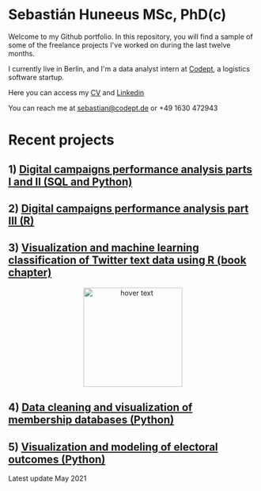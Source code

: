 # Sebastián Huneeus MSc, PhD(c)

Welcome to my Github portfolio. In this repository, you will find a sample of some of the freelance projects I've worked on during the last twelve months. 

I currently live in Berlin, and I'm a data analyst intern at [Codept](https://www.codept.de/), a logistics software startup. 

Here you can access my [CV](https://docs.google.com/document/d/1GlWFI0N9Y_uBQhdjFIcDNmcs6M42GmXiEfqCHUyovOw/edit?usp=sharing) and  [Linkedin](https://www.linkedin.com/in/sebastian-huneeus) 

You can reach me at [sebastian@codept.de](sebastian@codept.de)
or +49 1630 472943


# Recent projects


## 1) [Digital campaigns performance analysis parts I and II (SQL and Python)](https://shuneeus.github.io/bi-parts-i-ii/)


## 2) [Digital campaigns performance analysis part III (R)](https://shuneeus.github.io/business_intelligence/)


## 3) [Visualization and machine learning classification of Twitter text data using R (book chapter)](https://github.com/shuneeus/text_mining/blob/master/README.md) 

<p align="center">
  <img src="https://images.tandf.co.uk/common/jackets/agentjpg/978100301/9781003010623.jpg" width="200" title="hover text">
</p>





## 4) [Data cleaning and visualization of membership databases (Python)](https://github.com/shuneeus/python-projects/blob/main/Data_analysis_IME_Members(1).ipynb)

## 5) [Visualization and modeling of electoral outcomes (Python)](https://github.com/shuneeus/python-projects/blob/main/regresiones_plebiscito(1).ipynb)





Latest update
May 2021
